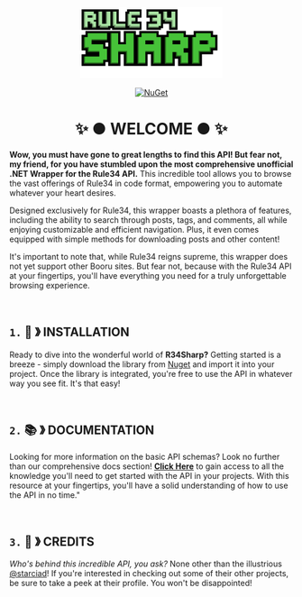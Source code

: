 <br/>
<div align="center">
	<img src=".github/assets/logo/R34Sharp_Logo.webp" alt="logo" width="50%" height="50%"/>
</div>

<div align="center">

[![NuGet](https://img.shields.io/nuget/v/R34Sharp?label=NuGet&style=plastic)](https://www.nuget.org/packages/R34Sharp)

</div>

<h1 align="center">✨ ● WELCOME ● ✨</h1>

**Wow, you must have gone to great lengths to find this API! But fear not, my friend, for you have stumbled upon the most comprehensive unofficial .NET Wrapper for the Rule34 API.** This incredible tool allows you to browse the vast offerings of Rule34 in code format, empowering you to automate whatever your heart desires.

Designed exclusively for Rule34, this wrapper boasts a plethora of features, including the ability to search through posts, tags, and comments, all while enjoying customizable and efficient navigation. Plus, it even comes equipped with simple methods for downloading posts and other content!

It's important to note that, while Rule34 reigns supreme, this wrapper does not yet support other Booru sites. But fear not, because with the Rule34 API at your fingertips, you'll have everything you need for a truly unforgettable browsing experience.

<br/>

`1.` 📩 》 INSTALLATION
----------------------

Ready to dive into the wonderful world of **R34Sharp?** Getting started is a breeze - simply download the library from [Nuget](https://www.nuget.org/packages/R34Sharp) and import it into your project. Once the library is integrated, you're free to use the API in whatever way you see fit. It's that easy!

<br/>

`2.` 📚 》 DOCUMENTATION
-----------------------

Looking for more information on the basic API schemas? Look no further than our comprehensive docs section! **[Click Here](./.github/docs/introduction.md)** to gain access to all the knowledge you'll need to get started with the API in your projects. With this resource at your fingertips, you'll have a solid understanding of how to use the API in no time."

<br/>

`3.` 🔗 》 CREDITS
-----------------

*Who's behind this incredible API, you ask?* None other than the illustrious [@starciad](https://github.com/starciad/)! If you're interested in checking out some of their other projects, be sure to take a peek at their profile. You won't be disappointed!